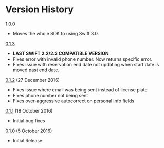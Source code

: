 # Version History

[1.0.0](https://github.com/spothero/Partner-SDK-iOS/releases/tag/1.0.0)

- Moves the whole SDK to using Swift 3.0.

[0.1.3](https://github.com/spothero/Partner-SDK-iOS/releases/tag/0.1.3)
- **LAST SWIFT 2.2/2.3 COMPATIBLE VERSION**
- Fixes error with invalid phone number. Now returns specific error.
- Fixes issue with reservation end date not updating when start date is moved past end date.

[0.1.2](https://github.com/spothero/Partner-SDK-iOS/releases/tag/0.1.2) (27 December 2016)

- Fixes issue where email was being sent instead of license plate
- Fixes phone number not being sent
- Fixes over-aggressive autocorrect on personal info fields

[0.1.1](https://github.com/spothero/Partner-SDK-iOS/releases/tag/0.1.1) (18 October 2016)

- Initial bug fixes

[0.1.0](https://github.com/spothero/Partner-SDK-iOS/releases/tag/0.1.0) (5 October 2016)

- Initial Release
